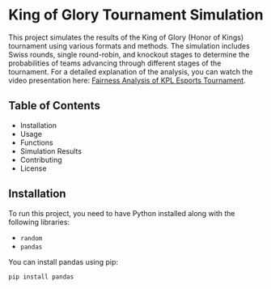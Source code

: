 
# King of Glory Tournament Simulation

This project simulates the results of the King of Glory (Honor of Kings) tournament using various formats and methods. The simulation includes Swiss rounds, single round-robin, and knockout stages to determine the probabilities of teams advancing through different stages of the tournament.
For a detailed explanation of the analysis, you can watch the video presentation here: [Fairness Analysis of KPL Esports Tournament](https://www.bilibili.com/video/BV1SM411Q7TS/?spm_id_from=333.999.0.0).
## Table of Contents

- Installation
- Usage
- Functions
- Simulation Results
- Contributing
- License

## Installation

To run this project, you need to have Python installed along with the following libraries:

- `random`
- `pandas`

You can install pandas using pip:

```bash
pip install pandas


